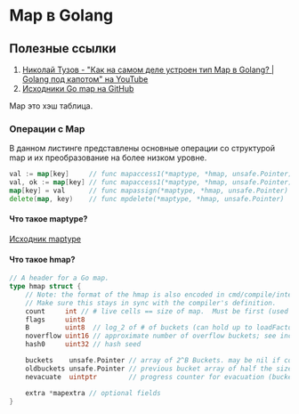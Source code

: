 # Map в Golang

## Полезные ссылки
1. [Николай Тузов - "Как на самом деле устроен тип Map в Golang? | Golang под капотом" на YouTube](https://www.youtube.com/watch?v=P_SXTUiA-9Y&)
2. [Исходники Go map на GitHub](https://github.com/golang/go/blob/master/src/runtime/map.go)

Map это хэш таблица.

### Операции с Map

В данном листинге представлены основные операции со структурой map и их преобразование на более низком уровне.
``` go
val := map[key]     // func mapaccess1(*maptype, *hmap, unsafe.Pointer) unsafe.Pointer
val, ok := map[key] // func mapaccess1(*maptype, *hmap, unsafe.Pointer) (unsafe.Pointer, bool)
map[key] = val      // func mapassign(*maptype, *hmap, unsafe.Pointer) unsafe.Pointer
delete(map, key)    // func mpdelete(*maptype, *hmap, unsafe.Pointer)
``` 

#### Что такое maptype?
[Исходник maptype](https://github.com/golang/go/blob/master/test/fixedbugs/issue4879.dir/a.go)

#### Что такое hmap?
``` go
// A header for a Go map.
type hmap struct {
	// Note: the format of the hmap is also encoded in cmd/compile/internal/reflectdata/reflect.go.
	// Make sure this stays in sync with the compiler's definition.
	count     int // # live cells == size of map.  Must be first (used by len() builtin)
	flags     uint8
	B         uint8  // log_2 of # of buckets (can hold up to loadFactor * 2^B items)
	noverflow uint16 // approximate number of overflow buckets; see incrnoverflow for details
	hash0     uint32 // hash seed

	buckets    unsafe.Pointer // array of 2^B Buckets. may be nil if count==0.
	oldbuckets unsafe.Pointer // previous bucket array of half the size, non-nil only when growing
	nevacuate  uintptr        // progress counter for evacuation (buckets less than this have been evacuated)

	extra *mapextra // optional fields
}
```